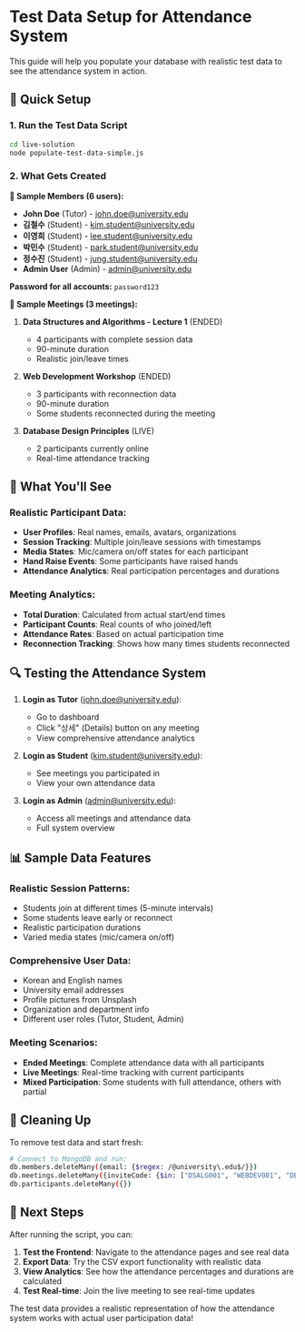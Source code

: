 # Test Data Setup for Attendance System

This guide will help you populate your database with realistic test data to see the attendance system in action.

## 🚀 Quick Setup

### 1. Run the Test Data Script

```bash
cd live-solution
node populate-test-data-simple.js
```

### 2. What Gets Created

**👥 Sample Members (6 users):**
- **John Doe** (Tutor) - john.doe@university.edu
- **김철수** (Student) - kim.student@university.edu  
- **이영희** (Student) - lee.student@university.edu
- **박민수** (Student) - park.student@university.edu
- **정수진** (Student) - jung.student@university.edu
- **Admin User** (Admin) - admin@university.edu

**Password for all accounts:** `password123`

**📅 Sample Meetings (3 meetings):**

1. **Data Structures and Algorithms - Lecture 1** (ENDED)
   - 4 participants with complete session data
   - 90-minute duration
   - Realistic join/leave times

2. **Web Development Workshop** (ENDED)  
   - 3 participants with reconnection data
   - 90-minute duration
   - Some students reconnected during the meeting

3. **Database Design Principles** (LIVE)
   - 2 participants currently online
   - Real-time attendance tracking

## 🎯 What You'll See

### Realistic Participant Data:
- **User Profiles**: Real names, emails, avatars, organizations
- **Session Tracking**: Multiple join/leave sessions with timestamps
- **Media States**: Mic/camera on/off states for each participant
- **Hand Raise Events**: Some participants have raised hands
- **Attendance Analytics**: Real participation percentages and durations

### Meeting Analytics:
- **Total Duration**: Calculated from actual start/end times
- **Participant Counts**: Real counts of who joined/left
- **Attendance Rates**: Based on actual participation time
- **Reconnection Tracking**: Shows how many times students reconnected

## 🔍 Testing the Attendance System

1. **Login as Tutor** (john.doe@university.edu):
   - Go to dashboard
   - Click "상세" (Details) button on any meeting
   - View comprehensive attendance analytics

2. **Login as Student** (kim.student@university.edu):
   - See meetings you participated in
   - View your own attendance data

3. **Login as Admin** (admin@university.edu):
   - Access all meetings and attendance data
   - Full system overview

## 📊 Sample Data Features

### Realistic Session Patterns:
- Students join at different times (5-minute intervals)
- Some students leave early or reconnect
- Realistic participation durations
- Varied media states (mic/camera on/off)

### Comprehensive User Data:
- Korean and English names
- University email addresses
- Profile pictures from Unsplash
- Organization and department info
- Different user roles (Tutor, Student, Admin)

### Meeting Scenarios:
- **Ended Meetings**: Complete attendance data with all participants
- **Live Meetings**: Real-time tracking with current participants
- **Mixed Participation**: Some students with full attendance, others with partial

## 🧹 Cleaning Up

To remove test data and start fresh:

```bash
# Connect to MongoDB and run:
db.members.deleteMany({email: {$regex: /@university\.edu$/}})
db.meetings.deleteMany({inviteCode: {$in: ["DSALG001", "WEBDEV001", "DBDESIGN001"]}})
db.participants.deleteMany({})
```

## 🎉 Next Steps

After running the script, you can:

1. **Test the Frontend**: Navigate to the attendance pages and see real data
2. **Export Data**: Try the CSV export functionality with realistic data
3. **View Analytics**: See how the attendance percentages and durations are calculated
4. **Test Real-time**: Join the live meeting to see real-time updates

The test data provides a realistic representation of how the attendance system works with actual user participation data!

